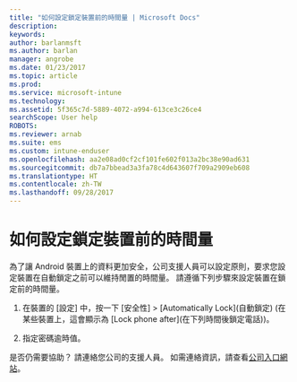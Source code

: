 ```yaml
---
title: "如何設定鎖定裝置前的時間量 | Microsoft Docs"
description: 
keywords: 
author: barlanmsft
ms.author: barlan
manager: angrobe
ms.date: 01/23/2017
ms.topic: article
ms.prod: 
ms.service: microsoft-intune
ms.technology: 
ms.assetid: 5f365c7d-5889-4072-a994-613ce3c26ce4
searchScope: User help
ROBOTS: 
ms.reviewer: arnab
ms.suite: ems
ms.custom: intune-enduser
ms.openlocfilehash: aa2e08ad0cf2cf101fe602f013a2bc38e90ad631
ms.sourcegitcommit: db7a7bbead3a3fa78c4d643607f709a2909eb608
ms.translationtype: HT
ms.contentlocale: zh-TW
ms.lasthandoff: 09/28/2017
---
```

# <a name="how-to-set-the-amount-of-time-before-your-device-is-locked"></a>如何設定鎖定裝置前的時間量

為了讓 Android 裝置上的資料更加安全，公司支援人員可以設定原則，要求您設定裝置在自動鎖定之前可以維持閒置的時間量。 請遵循下列步驟來設定裝置在鎖定前的時間量。

1.  在裝置的 [設定] 中，按一下 [安全性] &gt; [Automatically Lock]\(自動鎖定) (在某些裝置上，這會顯示為 [Lock phone after]\(在下列時間後鎖定電話))。

2.  指定密碼逾時值。

是否仍需要協助？ 請連絡您公司的支援人員。 如需連絡資訊，請查看[公司入口網站](https://portal.manage.microsoft.com)。
